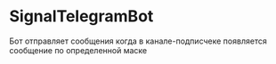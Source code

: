 # SignalTelegramBot

Бот отправляет сообщения когда в канале-подписчеке появляется сообщение по определенной маске
